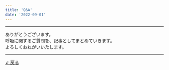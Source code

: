 ```yaml
---
title: 'Q&A'
date: '2022-09-01'
---
```

***
ありがとうございます。  
呼吸に関するご質問を、記事としてまとめていきます。  
よろしくおねがいいたします。
***
[ ↲ 戻る ](https://01234567890.thebase.in/about)
